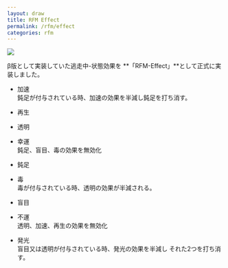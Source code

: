 ```yaml
---
layout: draw
title: RFM Effect
permalink: /rfm/effect
categories: rfm
---
```



<a><img src="http://web.njj12.net/public/images/effect1.0.png"></a>

β版として実装していた逃走中-状態効果を
**「RFM-Effect」**として正式に実装しました。

+ 加速  
鈍足が付与されている時、加速の効果を半減し鈍足を打ち消す。

+ 再生

+ 透明

+ 幸運  
鈍足、盲目、毒の効果を無効化

+ 鈍足

+ 毒  
毒が付与されている時、透明の効果が半減される。

+ 盲目  

+ 不運  
透明、加速、再生の効果を無効化

+ 発光  
盲目又は透明が付与されている時、発光の効果を半減し
それた2つを打ち消す。





